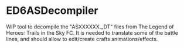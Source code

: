 # ED6ASDecompiler
 
WIP tool to decompile the "ASXXXXXX._DT" files from The Legend of Heroes: Trails in the Sky FC.
It is needed to translate some of the battle lines, and should allow to edit/create crafts animations/effects.
